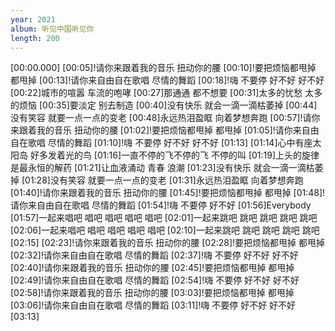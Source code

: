 ```yaml
---
year: 2021
album: 听见中国听见你
length: 200
---
```

[00:00.000]
[00:05]!请你来跟着我的音乐 扭动你的腰
[00:10]!要把烦恼都甩掉 都甩掉
[00:13]!请你来自由自在歌唱 尽情的舞蹈
[00:18]!嗨 不要停 好不好 好不好
[00:22]城市的喧嚣 车流的咆哮
[00:27]那通通 都不想要
[00:31]太多的忧愁 太多的烦恼
[00:35]要淡定 别去制造
[00:40]没有快乐 就会一滴一滴枯萎掉
[00:44]没有笑容 就要一点一点的变老
[00:48]永远热泪盈眶 向着梦想奔跑
[00:57]!请你来跟着我的音乐 扭动你的腰
[01:02]!要把烦恼都甩掉 都甩掉
[01:05]!请你来自由自在歌唱 尽情的舞蹈
[01:10]!嗨 不要停 好不好 好不好
[01:13]
[01:14]心中有座太阳岛 好多发着光的鸟
[01:16]一直不停的飞不停的飞 不停的叫
[01:19]上头的旋律是最永恒的解药
[01:21]让血液涌动 青春 浪潮
[01:23]没有快乐 就会一滴一滴枯萎掉
[01:28]没有笑容 就要一点一点的变老
[01:31]永远热泪盈眶 向着梦想奔跑
[01:40]!请你来跟着我的音乐 扭动你的腰
[01:45]!要把烦恼都甩掉 都甩掉
[01:48]!请你来自由自在歌唱 尽情的舞蹈
[01:54]!嗨 不要停 好不好
[01:56]Everybody
[01:57]一起来唱吧 唱吧 唱吧 唱吧 唱吧
[02:01]一起来跳吧 跳吧 跳吧 跳吧 跳吧
[02:06]一起来唱吧 唱吧 唱吧 唱吧 唱吧
[02:10]一起来跳吧 跳吧 跳吧 跳吧 跳吧
[02:15]
[02:23]!请你来跟着我的音乐 扭动你的腰
[02:28]!要把烦恼都甩掉 都甩掉
[02:32]!请你来自由自在歌唱 尽情的舞蹈
[02:37]!嗨 不要停 好不好 好不好
[02:40]!请你来跟着我的音乐 扭动你的腰
[02:45]!要把烦恼都甩掉 都甩掉
[02:49]!请你来自由自在歌唱 尽情的舞蹈
[02:54]!嗨 不要停 好不好 好不好
[02:58]!请你来跟着我的音乐 扭动你的腰
[03:03]!要把烦恼都甩掉 都甩掉
[03:06]!请你来自由自在歌唱 尽情的舞蹈
[03:11]!嗨 不要停 好不好 好不好
[03:13]
